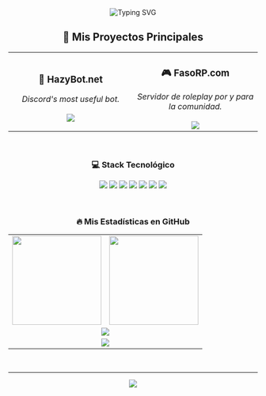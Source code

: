 <div align="center">

<img src="https://readme-typing-svg.herokuapp.com?font=Fira+Code&size=30&pause=1000&color=D72323&center=true&vCenter=true&width=435&lines=Hi+there%2C+I'm+Adrian+👋;Full-Stack+Developer;FiveM+Specialist" alt="Typing SVG" />

<br>

## 🚀 Mis Proyectos Principales

<table align="center" border="0" cellpadding="0" cellspacing="0">
  <tr align="center">
    <td width="50%">
      <a href="https://hazybot.net" style="text-decoration:none;">
        <h3>🤖 HazyBot.net</h3>
      </a>
      <i>Discord's most useful bot.</i>
      <br><br>
      <a href="https://hazybot.net" target="_blank">
        <img src="https://img.shields.io/badge/FOUNDER @ HAZYBOT.NET-D72323?style=for-the-badge&logo=Hazy&logoColor=white">
      </a>
    </td>
    <td width="50%">
      <a href="https://fasorp.com" style="text-decoration:none;">
        <h3>🎮 FasoRP.com</h3>
      </a>
      <i>Servidor de roleplay por y para la comunidad.</i>
      <br><br>
      <a href="https://fasorp.com" target="_blank">
        <img src="https://img.shields.io/badge/FOUNDER @ FASORP.COM-24292E?style=for-the-badge&logo=FiveM&logoColor=white">
      </a>
    </td>
  </tr>
</table>

<br>

### 💻 Stack Tecnológico

<p align="center">
  <img src="https://img.shields.io/badge/JavaScript-24292E?style=for-the-badge&logo=javascript&logoColor=F7DF1E" />
  <img src="https://img.shields.io/badge/Node.js-24292E?style=for-the-badge&logo=node.js&logoColor=339933" />
  <img src="https://img.shields.io/badge/Python-24292E?style=for-the-badge&logo=python&logoColor=3776AB" />
  <img src="https://img.shields.io/badge/C++-24292E?style=for-the-badge&logo=cplusplus&logoColor=00599C" />
  <img src="https://img.shields.io/badge/Lua-24292E?style=for-the-badge&logo=lua&logoColor=2C2D72" />
  <img src="https://img.shields.io/badge/MySQL-24292E?style=for-the-badge&logo=mysql&logoColor=4479A1" />
  <img src="https://img.shields.io/badge/SQLite-24292E?style=for-the-badge&logo=sqlite&logoColor=003B57" />
</p>

<br>

### 🔥 Mis Estadísticas en GitHub

<table align="center" cellspacing="0" cellpadding="0">
  <tr>
    <td>
      <img src="https://github-readme-stats.vercel.app/api?username=4drixn&show_icons=true&hide_border=true&bg_color=FEFEFE&title_color=D72323&icon_color=D72323&text_color=24292E&count_private=true" height="180" />
    </td>
    <td>
      <img src="https://github-readme-stats.vercel.app/api/top-langs/?username=4drixn&layout=compact&hide_border=true&bg_color=FEFEFE&title_color=D72323&text_color=24292E" height="180" />
    </td>
  </tr>
  <tr>
    <td colspan="2" align="center">
      <img src="https://github-readme-streak-stats.herokuapp.com/?user=4drixn&hide_border=true&background=FEFEFE&stroke=D72323&ring=D72323&fire=D72323&currStreakLabel=24292E&sideLabels=24292E&dates=24292E&sideNums=D72323&currStreakNum=D72323" />
    </td>
  </tr>
    <tr>
    <td colspan="2" align="center">
      <img src="https://github-profile-trophy.vercel.app/?username=4drixn&theme=flat&no-frame=true&no-bg=true&margin-w=4&row=1&column=7" />
    </td>
  </tr>
</table>

<br>

---

<img src="https://komarev.com/ghpvc/?username=4drixn&style=flat-square&color=D72323" />

</div>
